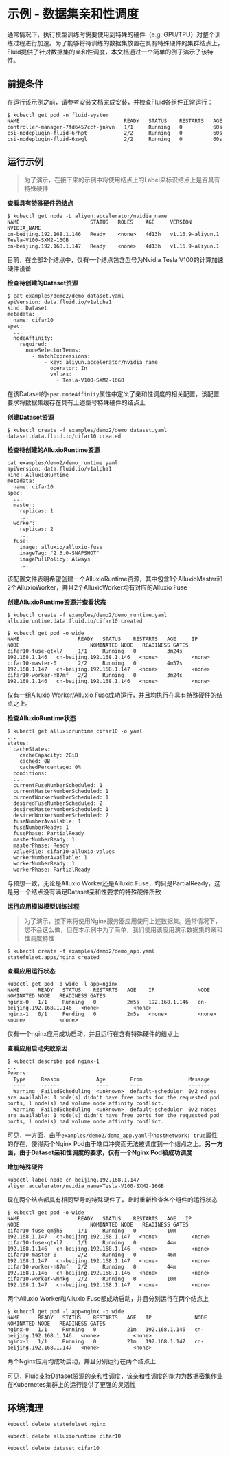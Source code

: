 # 示例 - 数据集亲和性调度
通常情况下，执行模型训练时需要使用到特殊的硬件（e.g. GPU/TPU）对整个训练过程进行加速。为了能够将待训练的数据集放置在具有特殊硬件的集群结点上，Fluid提供了针对数据集的亲和性调度，本文档通过一个简单的例子演示了该特性。

## 前提条件
在运行该示例之前，请参考[安装文档](../installation_cn/README.md)完成安装，并检查Fluid各组件正常运行：
```shell script
$ kubectl get pod -n fluid-system
NAME                                  READY   STATUS    RESTARTS   AGE
controller-manager-7fd6457ccf-jnkvn   1/1     Running   0          60s
csi-nodeplugin-fluid-6rhpt            2/2     Running   0          60s
csi-nodeplugin-fluid-6zwgl            2/2     Running   0          60s
```

## 运行示例
> 为了演示，在接下来的示例中将使用结点上的Label来标识结点上是否具有特殊硬件

**查看具有特殊硬件的结点**
```shell script
$ kubectl get node -L aliyun.accelerator/nvidia_name
NAME                       STATUS   ROLES    AGE     VERSION            NVIDIA_NAME
cn-beijing.192.168.1.146   Ready    <none>   4d13h   v1.16.9-aliyun.1   Tesla-V100-SXM2-16GB
cn-beijing.192.168.1.147   Ready    <none>   4d13h   v1.16.9-aliyun.1   
```
目前，在全部2个结点中，仅有一个结点包含型号为Nvidia Tesla V100的计算加速硬件设备

**检查待创建的Dataset资源**
```shell script
$ cat examples/demo2/demo_dataset.yaml
apiVersion: data.fluid.io/v1alpha1
kind: Dataset
metadata:
  name: cifar10
spec:
  ...
  nodeAffinity:
    required:
      nodeSelectorTerms:
        - matchExpressions:
            - key: aliyun.accelerator/nvidia_name
              operator: In
              values:
                - Tesla-V100-SXM2-16GB
```
在该Dataset的`spec.nodeAffinity`属性中定义了亲和性调度的相关配置，该配置要求将数据集缓存在具有上述型号特殊硬件的结点上

**创建Dataset资源**
```shell script
$ kubectl create -f examples/demo2/demo_dataset.yaml
dataset.data.fluid.io/cifar10 created
```

**检查待创建的AlluxioRuntime资源**
```shell script
cat examples/demo2/demo_runtime.yaml
apiVersion: data.fluid.io/v1alpha1
kind: AlluxioRuntime
metadata:
  name: cifar10
spec:
  ...
  master:
    replicas: 1
    ...
  worker:
    replicas: 2
    ...
  fuse:
    image: alluxio/alluxio-fuse
    imageTag: "2.3.0-SNAPSHOT"
    imagePullPolicy: Always
    ...
```
该配置文件表明希望创建一个AlluxioRuntime资源，其中包含1个AlluxioMaster和2个AlluxioWorker，并且2个AlluxioWorker均有对应的Alluxio Fuse

**创建AlluxioRuntime资源并查看状态**
```shell script
$ kubectl create -f examples/demo2/demo_runtime.yaml
alluxioruntime.data.fluid.io/cifar10 created

$ kubectl get pod -o wide
NAME                   READY   STATUS    RESTARTS   AGE     IP              NODE                       NOMINATED NODE   READINESS GATES
cifar10-fuse-qtxl7     1/1     Running   0          3m24s   192.168.1.146   cn-beijing.192.168.1.146   <none>           <none>
cifar10-master-0       2/2     Running   0          4m57s   192.168.1.147   cn-beijing.192.168.1.147   <none>           <none>
cifar10-worker-n87mf   2/2     Running   0          3m24s   192.168.1.146   cn-beijing.192.168.1.146   <none>           <none>
```
仅有一组Alluxio Worker/Alluxio Fuse成功运行，并且均执行在具有特殊硬件的结点之上。

**检查AlluxioRuntime状态**
```shell script
$ kubectl get alluxioruntime cifar10 -o yaml
...
status:
  cacheStates:
    cacheCapacity: 2GiB
    cached: 0B
    cachedPercentage: 0%
  conditions:
  ...
  currentFuseNumberScheduled: 1
  currentMasterNumberScheduled: 1
  currentWorkerNumberScheduled: 1
  desiredFuseNumberScheduled: 2
  desiredMasterNumberScheduled: 1
  desiredWorkerNumberScheduled: 2
  fuseNumberAvailable: 1
  fuseNumberReady: 1
  fusePhase: PartialReady
  masterNumberReady: 1
  masterPhase: Ready
  valueFile: cifar10-alluxio-values
  workerNumberAvailable: 1
  workerNumberReady: 1
  workerPhase: PartialReady
```
与预想一致，无论是Alluxio Worker还是Alluxio Fuse，均只是PartialReady，这是另一个结点没有满足Dataset亲和性要求的特殊硬件所致

**运行应用模拟模型训练过程**
> 为了演示，接下来将使用Nginx服务器应用使用上述数据集。通常情况下，您不会这么做，但在本示例中为了简单，我们使用该应用演示数据集的亲和性调度特性

```shell script
$ kubectl create -f examples/demo2/demo_app.yaml 
statefulset.apps/nginx created
```

**查看应用运行状态**
```shell script
kubectl get pod -o wide -l app=nginx
NAME      READY   STATUS    RESTARTS   AGE    IP              NODE                       NOMINATED NODE   READINESS GATES
nginx-0   1/1     Running   0          2m5s   192.168.1.146   cn-beijing.192.168.1.146   <none>           <none>
nginx-1   0/1     Pending   0          2m5s   <none>          <none>                     <none>           <none>
```
仅有一个nginx应用成功启动，并且运行在含有特殊硬件的结点上

**查看应用启动失败原因**
```shell script
$ kubectl describe pod nginx-1
...
Events:
  Type     Reason            Age        From               Message
  ----     ------            ----       ----               -------
  Warning  FailedScheduling  <unknown>  default-scheduler  0/2 nodes are available: 1 node(s) didn't have free ports for the requested pod ports, 1 node(s) had volume node affinity conflict.
  Warning  FailedScheduling  <unknown>  default-scheduler  0/2 nodes are available: 1 node(s) didn't have free ports for the requested pod ports, 1 node(s) had volume node affinity conflict.
```
可见，一方面，由于`examples/demo2/demo_app.yaml`中`hostNetwork: true`属性的存在，使得两个Nginx Pod由于端口冲突而无法被调度到一个结点之上。**另一方面，由于Dataset亲和性调度的要求，仅有一个Nginx Pod被成功调度**

**增加特殊硬件**
```shell script
kubectl label node cn-beijing.192.168.1.147 aliyun.accelerator/nvidia_name=Tesla-V100-SXM2-16GB
```
现在两个结点都具有相同型号的特殊硬件了，此时重新检查各个组件的运行状态
```shell script
$ kubectl get pod -o wide
NAME                   READY   STATUS    RESTARTS   AGE   IP              NODE                       NOMINATED NODE   READINESS GATES
cifar10-fuse-qmjh5     1/1     Running   0          10m   192.168.1.147   cn-beijing.192.168.1.147   <none>           <none>
cifar10-fuse-qtxl7     1/1     Running   0          44m   192.168.1.146   cn-beijing.192.168.1.146   <none>           <none>
cifar10-master-0       2/2     Running   0          46m   192.168.1.147   cn-beijing.192.168.1.147   <none>           <none>
cifar10-worker-n87mf   2/2     Running   0          44m   192.168.1.146   cn-beijing.192.168.1.146   <none>           <none>
cifar10-worker-wmhkg   2/2     Running   0          10m   192.168.1.147   cn-beijing.192.168.1.147   <none>           <none>
```
两个Alluxio Worker和Alluxio Fuse都成功启动，并且分别运行在两个结点上

```shell script
$ kubectl get pod -l app=nginx -o wide
NAME      READY   STATUS    RESTARTS   AGE   IP              NODE                       NOMINATED NODE   READINESS GATES
nginx-0   1/1     Running   0          21m   192.168.1.146   cn-beijing.192.168.1.146   <none>           <none>
nginx-1   1/1     Running   0          21m   192.168.1.147   cn-beijing.192.168.1.147   <none>           <none>
```
两个Nginx应用均成功启动，并且分别运行在两个结点上

可见，Fluid支持Dataset资源的亲和性调度，该亲和性调度的能力为数据密集作业在Kubernetes集群上的运行提供了更强的灵活性

## 环境清理
```shell script
kubectl delete statefulset nginx

kubectl delete alluxioruntime cifar10

kubectl delete dataset cifar10
```














